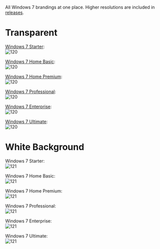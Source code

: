 All Windows 7 brandings at one place. Higher resolutions are included in [releases](https://github.com/birbkeks/windows7-brandings/releases).


# Transparent

[Windows 7 Starter](https://github.com/birbkeks/windows7-brandings/releases/tag/starter): <br>
![120](https://github.com/user-attachments/assets/0dc74fce-e693-4445-aa0b-9e2f9c94c4b7)

[Windows 7 Home Basic](https://github.com/birbkeks/windows7-brandings/releases/tag/home-basic):<br>
![120](https://github.com/user-attachments/assets/efd4f3ef-8156-4bd5-89dd-b41282465187)

[Windows 7 Home Premium](https://github.com/birbkeks/windows7-brandings/releases/tag/home-premium):<br>
![120](https://github.com/user-attachments/assets/4e1f5750-237e-49a5-806e-1f1c20e2ab0f)

[Windows 7 Professional](https://github.com/birbkeks/windows7-brandings/releases/tag/professional):<br>
![120](https://github.com/user-attachments/assets/e3c5d8a3-4018-4149-96f7-caaab3aedb7a)

[Windows 7 Enterprise](https://github.com/birbkeks/windows7-brandings/releases/tag/enterprise):<br>
![120](https://github.com/user-attachments/assets/e0c2e9df-dcc1-426e-9e75-e094c799c2de)

[Windows 7 Ultimate](https://github.com/birbkeks/windows7-brandings/releases/tag/ultimate):<br>
![120](https://github.com/user-attachments/assets/2222ca55-6545-4fb8-9c5a-aec075ef1291)

# White Background

Windows 7 Starter:<br>
![121](https://github.com/user-attachments/assets/5f2b9506-5a8c-41de-ba60-e05d9c4b284d)

Windows 7 Home Basic:<br>
![121](https://github.com/user-attachments/assets/143900a8-cd3d-4e27-aed2-6907a499b7b2)

Windows 7 Home Premium:<br>
![121](https://github.com/user-attachments/assets/8341c043-4124-4445-89e6-c4a54ab92358)

Windows 7 Professional:<br>
![121](https://github.com/user-attachments/assets/22dc428c-c62a-4532-8af4-7441698109e7)

Windows 7 Enterprise:<br>
![121](https://github.com/user-attachments/assets/cd0c3f80-1952-4844-b46b-60431ffe13f6)

Windows 7 Ultimate:<br>
![121](https://github.com/user-attachments/assets/819d9366-443a-4d53-9ade-e4bbdd2a15a9)

